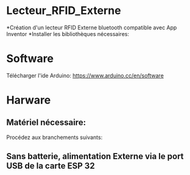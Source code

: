 # Lecteur_RFID_Externe
*Création d'un lecteur RFID Externe bluetooth compatible avec App Inventor
*Installer les bibliothèques nécessaires:


# Software
Télécharger l'ide Arduino: https://www.arduino.cc/en/software 

# Harware
## Matériel nécessaire:


Procédez aux branchements suivants:
## Sans batterie, alimentation Externe via le port USB de la carte ESP 32
